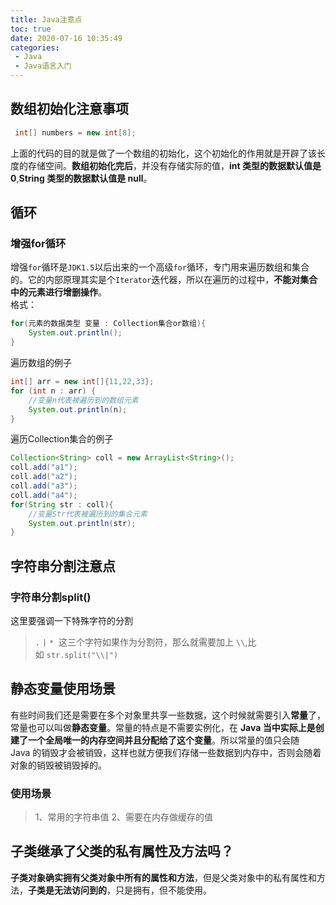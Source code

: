 ```yaml
---
title: Java注意点
toc: true
date: 2020-07-16 10:35:49
categories: 
 - Java
 - Java语言入门
---
```

## 数组初始化注意事项
```java
 int[] numbers = new int[8];
```
上面的代码的目的就是做了一个数组的初始化，这个初始化的作用就是开辟了该长度的存储空间。**数组初始化完后**，并没有存储实际的值，**int 类型的数据默认值是 0**,**String 类型的数据默认值是 null**。

## 循环
### 增强for循环
增强`for`循环是`JDK1.5`以后出来的一个高级`for`循环，专门用来遍历数组和集合的。它的内部原理其实是个`Iterator`迭代器，所以在遍历的过程中，**不能对集合中的元素进行增删操作**。<br />格式：
```java
for(元素的数据类型 变量 : Collection集合or数组){
    System.out.println();
}
```
遍历数组的例子
```java
int[] arr = new int[]{11,22,33};
for (int n : arr) {
    //变量n代表被遍历到的数组元素
    System.out.println(n);
}
```
遍历Collection集合的例子
```java
Collection<String> coll = new ArrayList<String>();
coll.add("a1");
coll.add("a2");
coll.add("a3");
coll.add("a4");
for(String str : coll){
    //变量Str代表被遍历到的集合元素
    System.out.println(str);
}
```

## 字符串分割注意点
### 字符串分割split()
这里要强调一下特殊字符的分割
> `.` `|` `*`  这三个字符如果作为分割符，那么就需要加上 `\\`,比如 `str.split("\\|")` 

## 静态变量使用场景
有些时间我们还是需要在多个对象里共享一些数据，这个时候就需要引入**常量**了，常量也可以叫做**静态变量**。常量的特点是不需要实例化，在 **Java 当中实际上是创建了一个全局唯一的内存空间并且分配给了这个变量**。所以常量的值只会随 Java 的销毁才会被销毁，这样也就方便我们存储一些数据到内存中，否则会随着对象的销毁被销毁掉的。
### 使用场景
> 1、常用的字符串值
> 2、需要在内存做缓存的值

## 子类继承了父类的私有属性及方法吗？
**子类对象确实拥有父类对象中所有的属性和方法**，但是父类对象中的私有属性和方法，**子类是无法访问到的**，只是拥有，但不能使用。<br />

